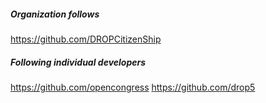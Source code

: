 ##### Organization follows

https://github.com/DROPCitizenShip

##### Following individual developers

https://github.com/opencongress
https://github.com/drop5

